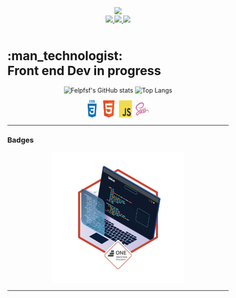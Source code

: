 <!--
### Hi there 👋
**felpfsf/felpfsf** is a ✨ _special_ ✨ repository because its `README.md` (this file) appears on your GitHub profile.

Here are some ideas to get you started:

- 🔭 I’m currently working on ...
- 🌱 I’m currently learning ...
- 👯 I’m looking to collaborate on ...
- 🤔 I’m looking for help with ...
- 💬 Ask me about ...
- 📫 How to reach me: ...
- 😄 Pronouns: ...
- ⚡ Fun fact: ...
https://media.giphy.com/media/26tn33aiTi1jkl6H6/giphy.gif
https://media.giphy.com/media/QpVUMRUJGokfqXyfa1/giphy.gif

![image](https://user-images.githubusercontent.com/2619027/167958837-5a63e3f2-d4ec-414c-8fa3-be02dc71c018.png)
-->

<!--<div id="header" align="center">
  <img src="https://media.giphy.com/media/M9gbBd9nbDrOTu1Mqx/giphy.gif" width="100"/>
</div>-->


<div id="header" align="center">
  <img src="https://media.giphy.com/media/qgQUggAC3Pfv687qPC/giphy.gif" width="350">
</div>

<div id="badges" align="center">
  <a href="https://www.linkedin.com/in/felipe-f-18593b25/" target="_blank" alt="LinkedIn">
  <img src="https://img.shields.io/badge/LinkedIn-black?logo=linkedin&logoColor=white&style=for-the-badge">
  </a>
  <a href="https://github.com/felpfsf" target="_blank" alt="Github">
  <img src="https://img.shields.io/badge/Github-black?logo=github&logoColor=white&style=for-the-badge">
  </a>
  <a href="https://codepen.io/felpfsf" target="_blank" alt="Codepen">
  <img src="https://img.shields.io/badge/Codepen-black?logo=codepen&logoColor=white&style=for-the-badge">  
  </a>
  <br>
  <img src="https://komarev.com/ghpvc/?username=felpfsf&style=flat-square&color=blue" alt=""/>
</div>
<h1>
  :man_technologist:<br>
  Front end Dev in progress
</h1>

<div align="center">
  
![Felpfsf's GitHub stats](https://github-readme-stats.vercel.app/api?username=felpfsf&show_icons=true&theme=prussian)  ![Top Langs](https://github-readme-stats.vercel.app/api/top-langs/?username=felpfsf&layout=compact&lags_count=7&theme=prussian)

</div>

<div align="center">
  <img src="https://github.com/devicons/devicon/blob/master/icons/css3/css3-plain-wordmark.svg"  title="CSS3" alt="CSS" width="30" height="40"/>&nbsp;
  <img src="https://github.com/devicons/devicon/blob/master/icons/html5/html5-original.svg" title="HTML5" alt="HTML" width="30" height="40"/>&nbsp;
  <img src="https://github.com/devicons/devicon/blob/master/icons/javascript/javascript-original.svg" title="JavaScript" alt="JavaScript" width="30" height="40"/>&nbsp;
  <img src="https://github.com/devicons/devicon/blob/master/icons/sass/sass-original.svg" title="SaSS" width="30" height="40"/>&nbsp;
</div>

-------------

### Badges
<div align="center">
<img src="https://github.com/felpfsf/felpfsf/blob/main/badge_desafio_1.png" title="Alura | Challenge 1 - Lógica de programação" alt="Desafio Alura" width="300" height="300" />
</div>

------
<!--
![Snake animation](https://github.com/felpfsf/felpfsf/blob/output/github-contribution-grid-snake.svg)
-->

